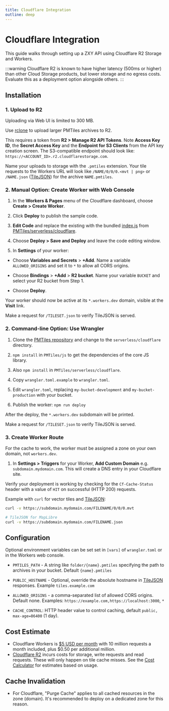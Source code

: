 ```yaml
---
title: Cloudflare Integration
outline: deep
---
```


# Cloudflare Integration

This guide walks through setting up a ZXY API using Cloudflare R2 Storage and Workers.

:::warning
Cloudflare R2 is known to have higher latency (500ms or higher) than other Cloud Storage products, but lower storage and no egress costs. Evaluate this as a deployment option alongside others.
:::

## Installation

### 1. Upload to R2

Uploading via Web UI is limited to 300 MB.

Use [rclone](/pmtiles/cloud-storage#uploading) to upload larger PMTiles archives to R2.

This requires a token from **R2 > Manage R2 API Tokens**. Note **Access Key ID**, the **Secret Access Key** and the **Endpoint for S3 Clients** from the API key creation screen. The S3-compatible endpoint should look like: `https://<ACCOUNT_ID>.r2.cloudflarestorage.com`.

Name your uploads to storage with the `.pmtiles` extension. Your tile requests to the Workers URL will look like `/NAME/0/0/0.<mvt | png>` or `/NAME.json` ([TileJSON](https://github.com/mapbox/tilejson-spec/tree/master/3.0.0)) for the archive `NAME.pmtiles`.

### 2. Manual Option: Create Worker with Web Console

1. In the **Workers & Pages** menu of the Cloudflare dashboard, choose **Create > Create Worker**.

2. Click **Deploy** to publish the sample code.

3. **Edit Code** and replace the existing with the bundled [index.js](https://pmtiles.io/index.js) from [PMTiles/serverless/cloudflare](https://github.com/protomaps/PMTiles/tree/main/serverless/cloudflare).

5. Choose **Deploy > Save and Deploy** and leave the code editing window.
  
6. In **Settings** of your worker:

  * Choose **Variables and Secrets** > **+Add**. Name a variable `ALLOWED_ORIGINS` and set it to `*` to allow all CORS origins.

  * Choose **Bindings** > **+Add** > **R2 bucket**. Name your variable `BUCKET` and select your R2 bucket from Step 1.

  * Choose **Deploy**.

Your worker should now be active at its `*.workers.dev` domain, visible at the **Visit** link.

Make a request for `/TILESET.json` to verify TileJSON is served.

### 2. Command-line Option: Use Wrangler

1. Clone the [PMTiles repository](https://github.com/protomaps/PMTiles) and change to the `serverless/cloudflare` directory.

2. `npm install` in `PMTiles/js` to get the dependencies of the core JS library.

3. Also `npm install` in `PMTiles/serverless/cloudflare`.

4. Copy `wrangler.toml.example` to `wrangler.toml`.

5. Edit `wrangler.toml`, replacing `my-bucket-development` and `my-bucket-production` with your bucket.

6. Publish the worker: `npm run deploy`

After the deploy, the `*.workers.dev` subdomain will be printed.

Make a request for `/TILESET.json` to verify TileJSON is served.

### 3. Create Worker Route

For the cache to work, the worker must be assigned a zone on your own domain, not `workers.dev`.

1. In **Settings > Triggers** for your Worker, **Add Custom Domain** e.g. `subdomain.mydomain.com`. This will create a DNS entry in your Cloudflare site.

Verify your deployment is working by checking for the `Cf-Cache-Status` header with a value of `HIT` on successful (HTTP 200) requests.

Example with `curl` for vector tiles and [TileJSON](https://github.com/mapbox/tilejson-spec):

```bash
curl -v https://subdomain.mydomain.com/FILENAME/0/0/0.mvt

# TileJSON for MapLibre
curl -v https://subdomain.mydomain.com/FILENAME.json
```

## Configuration

Optional environment variables can be set set in `[vars]` of `wrangler.toml` or in the Workers web console.

* `PMTILES_PATH` - A string like `folder/{name}.pmtiles` specifying the path to archives in your bucket. Default `{name}.pmtiles`

* `PUBLIC_HOSTNAME` - Optional, override the absolute hostname in [TileJSON](https://github.com/mapbox/tilejson-spec) responses. Example `tiles.example.com`

* `ALLOWED_ORIGINS` - a comma-separated list of allowed CORS origins. Default none. Examples: `https://example.com,https://localhost:3000`, `*`

* `CACHE_CONTROL`: HTTP header value to control caching, default `public, max-age=86400` (1 day).

## Cost Estimate

* Cloudflare Workers is [$5 USD per month](https://developers.cloudflare.com/workers/platform/pricing) with 10 million requests a month included, plus $0.50 per additional million.
* [Cloudflare R2](https://blog.cloudflare.com/introducing-r2-object-storage/) incurs costs for storage, write requests and read requests. These will only happen on tile cache misses. See the [Cost Calculator](./cost) for estimates based on usage.

## Cache Invalidation

* For Cloudflare, "Purge Cache" applies to all cached resources in the zone (domain). It's recommended to deploy on a dedicated zone for this reason.
